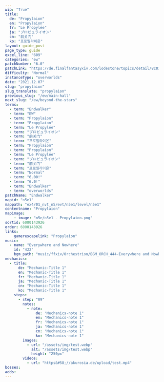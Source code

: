 ```yaml
---
wip: "True"
title:
  de: "Propylaion"
  en: "Propylaion"
  fr: "Le Propylée"
  ja: "プロピュライオン"
  cn: "前关门"
  ko: "프로필라이온"
layout: guide_post
page_type: guide
excel_line: "609"
categories: "ew"
patchNumber: "6.0"
patchLink: "https://de.finalfantasyxiv.com/lodestone/topics/detail/8c0146ce7f89035f0f27dcad1edcf30d3037fcf5"
difficulty: "Normal"
instanceType: "overworlds"
date: "2021.12.07"
slug: "propylaion"
slug_translate: "propylaion"
previous_slug: "/ew/main-hall"
next_slug: "/ew/beyond-the-stars"
terms:
  - term: "Endwalker"
  - term: "EW"
  - term: "Propylaion"
  - term: "Propylaion"
  - term: "Le Propylée"
  - term: "プロピュライオン"
  - term: "前关门"
  - term: "프로필라이온"
  - term: "Propylaion"
  - term: "Propylaion"
  - term: "Le Propylée"
  - term: "プロピュライオン"
  - term: "前关门"
  - term: "프로필라이온"
  - term: "Normal"
  - term: "6.00!"
  - term: "6.0!"
  - term: "Endwalker"
  - term: "overworlds"
patchName: "Endwalker"
mapid: "n5e1"
mappath: "ex4/01_nvt_n5/evt/n5e1/level/n5e1"
contentname: "Propylaion"
mapimage:
    - image: "n5e/n5e1 - Propylaion.png"
sortid: 6000143926
order: 6000143926
links:
    gamerescapelink: "Propylaion"
music:
  - name: "Everywhere and Nowhere"
    id: "422"
    bgm_path: "music/ffxiv/Orchestrion/BGM_ORCH_444-Everywhere and Nowhere.ogg"
mechanics:
  - title:
      de: "Mechanic-Title 1"
      en: "Mechanic-Title 1"
      fr: "Mechanic-Title 1"
      ja: "Mechanic-Title 1"
      cn: "Mechanic-Title 1"
      ko: "Mechanic-Title 1"
    steps:
      - step: "09"
        notes:
          - note:
              de: "Mechanics-note 1"
              en: "Mechanics-note 1"
              fr: "Mechanics-note 1"
              ja: "Mechanics-note 1"
              cn: "Mechanics-note 1"
              ko: "Mechanics-note 1"
        images:
          - url: "/assets/img/test.webp"
            alt: "/assets/img/test.webp"
            height: "250px"
        videos:
          - url: "https&#58;//akurosia.de/upload/test.mp4"
bosses:
adds:
---
```

